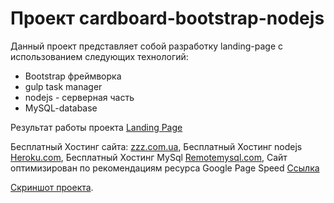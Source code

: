 # Проект cardboard-bootstrap-nodejs
 Данный проект представляет собой разработку landing-page с использованием следующих технологий:
 * Bootstrap фреймворка
 * gulp task manager
 * nodejs - серверная часть 
 * MySQL-database
 
 Результат работы проекта [Landing Page](http://mykarton.zzz.com.ua/) 
 
 Бесплатный Хостинг сайта: [zzz.com.ua](http://zzz.com.ua),
 Бесплатный Хостинг nodejs [Heroku.com](https://vast-wildwood-17894.herokuapp.com/),
 Бесплатный Хостинг MySql [Remotemysql.com](http://remotemysql.com),
 Сайт оптимизирован по рекомендациям ресурса Google Page Speed [Ссылка](https://developers.google.com/speed/pagespeed/insights/?hl=RU)
 
 [Скриншот проекта](/template/cardboard.png).

